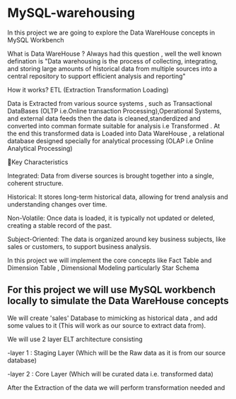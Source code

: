 # MySQL-warehousing

In this project we are going to explore the Data WareHouse concepts in MySQL Workbench

What is Data WareHouse ?
Always had this question , well the well known defination is 
"Data warehousing is the process of collecting, integrating, and storing large amounts of historical data from multiple sources into a central repository to support efficient analysis and reporting"

How it works?
ETL (Extraction Transformation Loading)

Data is Extracted from various source systems , such as Transactional DataBases (OLTP i.e.Online transaction Processing),Operational Systems, and external data feeds then
the data is cleaned,standerdized and converted into comman formate suitable for analysis i.e Transformed .
At the end this transformed data is Loaded into Data WareHouse , a relational database designed specially for analytical processing (OLAP i.e Online Analytical Processing)

🔑Key Characteristics

Integrated:
Data from diverse sources is brought together into a single, coherent structure. 

Historical:
It stores long-term historical data, allowing for trend analysis and understanding changes over time. 

Non-Volatile:
Once data is loaded, it is typically not updated or deleted, creating a stable record of the past. 

Subject-Oriented:
The data is organized around key business subjects, like sales or customers, to support business analysis. 

In this project we will implement the core concepts like Fact Table and Dimension Table , Dimensional Modeling particularly Star Schema



## For this project we will use MySQL workbench locally to simulate the Data WareHouse concepts

We will create 'sales' Database to mimicking as historical data , and add some values to it (This will work as our source to extract data from).

We will use 2 layer ELT architecture consisting 

  -layer 1 : Staging Layer (Which will be the Raw data as it is from our source database)

  -layer 2 : Core Layer (Which will be curated data i.e. transformed data)

After the Extraction of the data we will perform transformation needed and 
